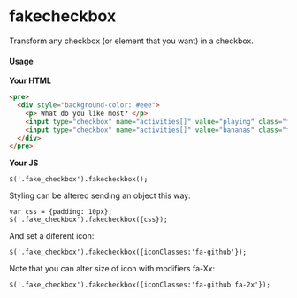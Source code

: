 # fakecheckbox
Transform any checkbox (or element that you want) in a checkbox.

#### Usage

**Your HTML**
```html
<pre>
  <div style="background-color: #eee">
  	<p> What do you like most? </p>
  	<input type="checkbox" name="activities[]" value="playing" class="fake_checkbox" /> Playing
  	<input type="checkbox" name="activities[]" value="bananas" class="fake_checkbox" /> Eating bananas
  </div>
</pre>
```

**Your JS**
```jquery
$('.fake_checkbox').fakecheckbox();
```

Styling can be altered sending an object this way:
```jquery
var css = {padding: 10px};
$('.fake_checkbox').fakecheckbox({css});
```

And set a diferent icon:
```jquery
$('.fake_checkbox').fakecheckbox({iconClasses:'fa-github'});
```

Note that you can alter size of icon with modifiers fa-Xx:
```jquery
$('.fake_checkbox').fakecheckbox({iconClasses:'fa-github fa-2x'});
```